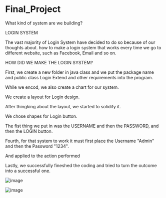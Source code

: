 # Final_Project
What kind of system are we building? 

LOGIN SYSTEM

The vast majority of Login System have decided to do so because of our thoughts about.
how to make a login system that works every time we go to different website, such as Facebook, Email and so on. 

HOW DID WE MAKE THE LOGIN SYSTEM?

 First, we create a new folder in java class and we put the package name and public class Login Extend and other requirements into the program.
 
 While we encod, we also create a chart for our system.
 
 We create a layout for Login design.
 
 After thingking about the layout, we started to solidify it.
 
 We chose shapes for Login button.
 
 The fist thing we put in was the USERNAME and then the PASSWORD, and then the LOGIN button.
 
 Fourth, for that system to work it must first place the Username "Admin" and then the Password "1234".
 
 And applied to the action performed 
 
 Lastly, we successfully fineshed the coding and tried to turn the outcome into a successful one.
 
 
 ![image](https://user-images.githubusercontent.com/100333552/169203039-146a2f0d-8d1d-41d5-bb1f-82a77a52c3e0.png)

![image](https://user-images.githubusercontent.com/100333552/169203062-901fb9de-ccbe-4c09-b687-cc4193a1aeaa.png)
